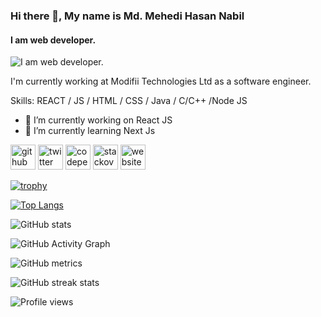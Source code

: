 ### Hi there 👋, My name is Md. Mehedi Hasan Nabil
#### I am web developer. 
![I am web developer.](https://i.ibb.co/Z6KRFZY/md-mehedi-hasan-nabil.jpg)

I'm currently working at Modifii Technologies Ltd as a software engineer.

Skills:  REACT / JS / HTML / CSS / Java / C/C++ /Node JS

- 🔭 I’m currently working on React JS 
- 🌱 I’m currently learning Next Js 


[<img src='https://cdn.jsdelivr.net/npm/simple-icons@3.0.1/icons/github.svg' alt='github' height='40'>](https://github.com/md-mehedi-hasan-nabil)  [<img src='https://cdn.jsdelivr.net/npm/simple-icons@3.0.1/icons/twitter.svg' alt='twitter' height='40'>](https://twitter.com/NabilMehedi)  [<img src='https://cdn.jsdelivr.net/npm/simple-icons@3.0.1/icons/codepen.svg' alt='codepen' height='40'>](https://codepen.io/mehedihasannabil49)  [<img src='https://cdn.jsdelivr.net/npm/simple-icons@3.0.1/icons/stackoverflow.svg' alt='stackoverflow' height='40'>](https://stackoverflow.com/users/md-mehedi-hasan-nabil)  [<img src='https://cdn.jsdelivr.net/npm/simple-icons@3.0.1/icons/icloud.svg' alt='website' height='40'>](https://sleepy-pasteur-968636.netlify.app/)  

[![trophy](https://github-profile-trophy.vercel.app/?username=md-mehedi-hasan-nabil)](https://github.com/ryo-ma/github-profile-trophy)

[![Top Langs](https://github-readme-stats.vercel.app/api/top-langs/?username=md-mehedi-hasan-nabil)](https://github.com/anuraghazra/github-readme-stats)

![GitHub stats](https://github-readme-stats.vercel.app/api?username=md-mehedi-hasan-nabil&show_icons=true)  

![GitHub Activity Graph](https://activity-graph.herokuapp.com/graph?username=md-mehedi-hasan-nabil)  

![GitHub metrics](https://metrics.lecoq.io/md-mehedi-hasan-nabil)  

![GitHub streak stats](https://github-readme-streak-stats.herokuapp.com/?user=md-mehedi-hasan-nabil)  

![Profile views](https://gpvc.arturio.dev/md-mehedi-hasan-nabil)  
